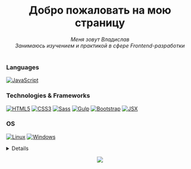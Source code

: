 <h1 align="center">Добро пожаловать на мою страницу</h1>

<p align="center">
    <i>
        Меня зовут Владислав<br>
        Занимаюсь изучением и практикой в сфере Frontend-разработки<br>
    </i><br>
</p>

### Languages
[![JavaScript](https://img.shields.io/badge/javascript-ecd738?style=for-the-badge&logo=javascript&logoColor=black)](https://github.com/seelentov)

### Technologies & Frameworks
[![HTML5](https://img.shields.io/badge/html5-e44d26?style=for-the-badge&logo=HTML5&logoColor=white)](https://github.com/seelentov)
[![CSS3](https://img.shields.io/badge/css3-264de4?style=for-the-badge&logo=css3&logoColor=white)](https://github.com/seelentov)
[![Sass](https://img.shields.io/badge/sass-cd669a?style=for-the-badge&logo=sass&logoColor=white)](https://github.com/seelentov)
[![Gulp](https://img.shields.io/badge/gulp-d14747?style=for-the-badge&logo=gulp&logoColor=white)](https://github.com/seelentov)
[![Bootstrap](https://img.shields.io/badge/Bootstrap-563D7C?style=for-the-badge&logo=bootstrap&logoColor=white)](https://github.com/seelentov)
[![JSX](https://img.shields.io/badge/JSX-264de4?style=for-the-badge&logo=bootstrap&logoColor=white)](https://github.com/seelentov)

### OS
[![Linux](https://img.shields.io/badge/linux-f3c354?style=for-the-badge&logo=Linux&logoColor=black)](https://github.com/seelentov)
[![Windows](https://img.shields.io/badge/Windows-00bcf2?style=for-the-badge&logo=Windows&logoColor=white)](https://github.com/seelentov)


<details>
<p align="center">
  <a href="https://github.com/seelentov">
    <img src="http://github-profile-summary-cards.vercel.app/api/cards/profile-details?username=seelentov&theme=aura" />
  </a>
  <a href="https://github.com/seelentov">
    <img src="http://github-profile-summary-cards.vercel.app/api/cards/stats?username=seelentov&theme=aura" />
  </a>
  <a href="https://github.com/seelentov">
    <img src="http://github-profile-summary-cards.vercel.app/api/cards/productive-time?username=seelentov&theme=aura&utcOffset=8" />
  </a>

</p>
</details>

<p align="center">
  <a href="https://github.com/seelentov">
    <img src="https://komarev.com/ghpvc/?username=seelentov&color=orange&style=flat)" />
  </a>
</p>
<!--

- 🔭 I’m currently working on ...
- 🌱 I’m currently learning ...
- 👯 I’m looking to collaborate on ...
- 🤔 I’m looking for help with ...
- 💬 Ask me about ...
- 📫 How to reach me: ...
- 😄 Pronouns: ...
- ⚡ Fun fact: ...
-->
